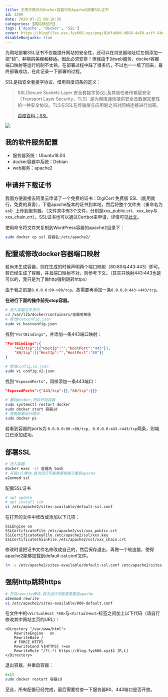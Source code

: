 ```yaml
---
title: 手把手教你为Docker容器中的Apache2部署SSL证书
id: 2289
date: 2020-07-21 08:10:56
categories: [瞎捣鼓经历]
tags: ['Apache', 'Docker', 'SSL']
cover: https://blogfiles.oss.fyz666.xyz/png/82dfa6dd-d888-4a50-acff-4bee285a938e.png
disableNunjucks: true
---
```


为网站部署SSL证书不仅能提升网站的安全性，还可以在浏览器地址栏左侧添加一把“锁”，~~非常的美观和舒适~~。因此必须安排！但我由于对web服务、docker容器端口映射等运行机制不太熟，在部署过程中踩了很多坑，不过也一一填了回来，最终部署成功，在此记录一下部署的过程。

SSL是指安全套接字协议，借用百度词条的定义：

> SSL(Secure Sockets Layer 安全套接字协议),及其继任者传输层安全（Transport Layer Security，TLS）是为网络通信提供安全及数据完整性的一种安全协议。TLS与SSL在传输层与应用层之间对网络连接进行加密。
> 
> 
> [百度百科：SSL](https://baike.baidu.com/item/ssl)



![](https://blogfiles.oss.fyz666.xyz/png/82dfa6dd-d888-4a50-acff-4bee285a938e.png)



## 我的软件服务配置


- 服务器系统：Ubuntu18.04
- docker容器中系统：Debian
- web服务：apache2

## 申请并下载证书


我图方便直接去阿里云申请了一个免费的证书：DigiCert 免费版 SSL（能用就行，免费的真香），下载apache版本的证书到本地，然后将整个文件夹（重命名为ssl）上传到服务器。（文件夹中有3个文件，分别是xxx_public.crt、xxx_key与xxx_chain.crt）。SSL证书也可以通过Certbot来申请，详情可见[此文](/blog/7669/)。


使用命令将文件夹复制到WordPress容器的apache2目录下：

```bash
sudo docker cp ssl 容器名:/etc/apache2/
```

## 配置或修改docker容器端口映射


若尚未生成容器，则在生成的时候声明两个端口映射（80:80与443:443）即可。若已经生成了容器，并且端口映射不对，则参考下文。（其实只映射443:443也是可以的，我只是为了做http强制跳转https）


由于我之前是`0.0.0.0:80->80/tcp`，故需要再添加一条`0.0.0.0:443->443/tcp`。

**在进行下面的操作前先stop容器。**

```bash
# 进入容器文件夹内
cd /var/lib/docker/containers/容器哈希值
# 修改hostconfig.json
sudo vi hostconfig.json
```

找到`"PortBindings"`，并添加一条443端口映射：

```json
"PortBindings":{
    "443/tcp":[{"HostIp":"","HostPort":"443"}],
    "80/tcp":[{"HostIp":"","HostPort":"80"}]
}
```


```bash
# 修改config.v2.json
sudo vi config.v2.json
```

找到`"ExposedPorts"`，同样添加一条443端口：

```json
"ExposedPorts":{"443/tcp":{},"80/tcp":{}}
```


```bash
# 重启docker,然后开启容器
sudo systemctl restart docker
sudo docker start 容器id
# 查看容器运行情况
sudo docker ps
```

若看到容器的ports为 `0.0.0.0:80->80/tcp, 0.0.0.0:443->443/tcp`两条，则端口已添加成功。

## 部署SSL

```bash
# 进入容器
docker exec -it 容器名 bash
# 开启ssl模块,首次运行可能需要按提示重启apache
a2enmod ssl
```

配置SSL证书

```bash
# apt update
# apt install vim
vi /etc/apache2/sites-available/default-ssl.conf
```

在打开的文件中修改或添加以下几项：

```apacheconf
SSLEngine on
SSLCertificateFile /etc/apache2/ssl/xxx_public.crt
SSLCertificateKeyFile /etc/apache2/ssl/xxx.key
SSLCertificateChainFile /etc/apache2/ssl/xxx_chain.crt
```

修改时请把证书文件名修改成自己的，然后保存退出，再做一个软连接，使得apache2能够加载到default-ssl.conf文件。

```bash
ln -s /etc/apache2/sites-available/default-ssl.conf /etc/apache2/sites-enabled/default-ssl.conf
```

## 强制http跳转https

```bash
# 开启rewrite模块,首次运行可能需要重启apache
a2enmod rewrite
vi /etc/apache2/sites-available/000-default.conf
```

在文件中的`<VirtualHost *80>`与`<VirtualHost>`标签之间加上以下代码（请自行修改其中网站主页的URL）：

```apacheconf
<Directory "/var/www/html"> 
    RewriteEngine   on
    RewriteBase /
    # FORCE HTTPS
    RewriteCond %{HTTPS} !=on
    RewriteRule ^/?(.*) https://blog.fyz666.xyz$1 [R,L]
</Directory>
```

退出容器，并重启容器：

```bash
exit
sudo docker restart 容器id
```

至此，所有配置已经完成，最后需要检查一下服务器80、443端口是否开放。
